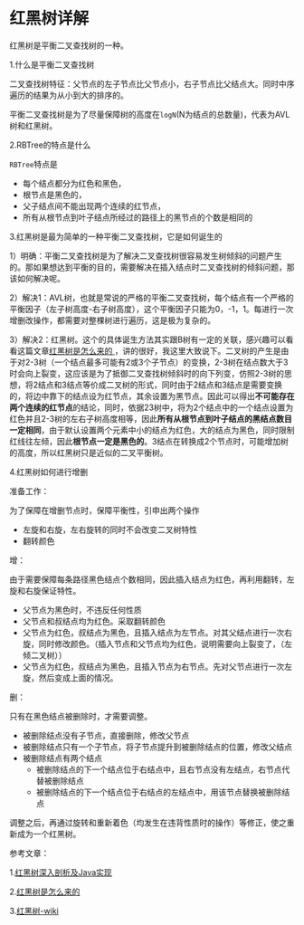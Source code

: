 # 红黑树详解



红黑树是平衡二叉查找树的一种。



1.什么是平衡二叉查找树

二叉查找树特征：父节点的左子节点比父节点小，右子节点比父结点大。同时中序遍历的结果为从小到大的排序的。

平衡二叉查找树是为了尽量保障树的高度在`logN`(N为结点的总数量)，代表为AVL树和红黑树。



2.RBTree的特点是什么

`RBTree`特点是

- 每个结点都分为红色和黑色，
- 根节点是黑色的，
- 父子结点间不能出现两个连续的红节点，
- 所有从根节点到叶子结点所经过的路径上的黑节点的个数是相同的



3.红黑树是最为简单的一种平衡二叉查找树，它是如何诞生的

1）明确：平衡二叉查找树是为了解决二叉查找树很容易发生树倾斜的问题产生的。那如果想达到平衡的目的，需要解决在插入结点时二叉查找树的倾斜问题，那该如何解决呢。

2）解决1：AVL树，也就是常说的严格的平衡二叉查找树，每个结点有一个严格的平衡因子（左子树高度-右子树高度），这个平衡因子只能为0，-1，1。每进行一次增删改操作，都需要对整棵树进行遍历，这是极为复杂的。

3）解决2：红黑树。这个的具体诞生方法其实跟B树有一定的关联，感兴趣可以看看这篇文章[红黑树是怎么来的 ](https://www.cnblogs.com/linvanda/p/17400505.html)，讲的很好，我这里大致说下。二叉树的产生是由于对2-3树（一个结点最多可能有2或3个子节点）的变换，2-3树在结点数大于3时会向上裂变，这应该是为了抵御二叉查找树倾斜时的向下列变，仿照2-3树的思想，将2结点和3结点等价成二叉树的形式，同时由于2结点和3结点是需要变换的，将边中靠下的结点设为红节点，其余设置为黑节点。因此可以得出**不可能存在两个连续的红节点**的结论，同时，依据23树中，将为2个结点中的一个结点设置为红色并且2-3树的左右子树高度相等，因此**所有从根节点到叶子结点的黑结点数目一定相同**，由于默认设置两个元素中小的结点为红色，大的结点为黑色，同时限制红线往左倾，因此**根节点一定是黑色的**。3结点在转换成2个节点时，可能增加树的高度，所以红黑树只是近似的二叉平衡树。



4.红黑树如何进行增删

准备工作：

为了保障在增删节点时，保障平衡性，引申出两个操作

- 左旋和右旋，左右旋转的同时不会改变二叉树特性
- 翻转颜色

增：

由于需要保障每条路径黑色结点个数相同，因此插入结点为红色，再利用翻转，左旋和右旋保证特性。

- 父节点为黑色时，不违反任何性质
- 父节点和叔结点均为红色。采取翻转颜色
- 父节点为红色，叔结点为黑色，且插入结点为左节点。对其父结点进行一次右旋，同时修改颜色。（插入节点和父节点均为红色，说明需要向上裂变了，（左倾二叉树））
- 父节点为红色，叔结点为黑色，且插入节点为右节点。先对父节点进行一次左旋，然后变成上面的情况。

删：

只有在黑色结点被删除时，才需要调整。

- 被删除结点没有子节点，直接删除，修改父节点
- 被删除结点只有一个子节点，将子节点提升到被删除结点的位置，修改父结点
- 被删除结点有两个结点
  - 被删除结点的下一个结点位于右结点中，且右节点没有左结点，右节点代替被删除结点
  - 被删除结点的下一个结点位于右结点的左结点中，用该节点替换被删除结点

调整之后，再通过旋转和重新着色（均发生在违背性质时的操作）等修正，使之重新成为一个红黑树。



参考文章：

1.[红黑树深入剖析及Java实现](https://tech.meituan.com/2016/12/02/redblack-tree.html)

2.[红黑树是怎么来的 ](https://www.cnblogs.com/linvanda/p/17400505.html)

3.[红黑树-wiki](https://zh.wikipedia.org/wiki/%E7%BA%A2%E9%BB%91%E6%A0%91)